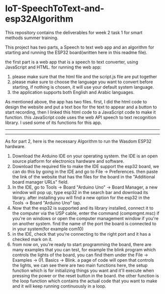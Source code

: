 # IoT-SpeechToText-and-esp32Algorithm
This repository contains the deliverables for week 2 task 1 for smart methods summer training.

This project has two parts, a Speech to text web app and an algorithm for starting and running the ESP32 board(written here in this readme file).

the first part is a web app that is a speech to text converter, using JavaScript and HTML.
for running the web app:
1. please make sure that the html file and the script.js file are put together
2. please make sure to choose the language you want to convert before starting, if nothing is chosen, it will use your default system language. 
3. the application supports both English and Arabic languages.

As mentioned above, the app has two files. first, I did the html code to design the website and put a text box for the text to appear and a button to start recording, then I linked this html code to a JavaScript code to make it function.
this JavaScript code uses the web API speech to text recognition library. I used some of its functions for this app.

--------------------------------------

***

As for part 2, here is the necessary Algorithm to run the Wasdom ESP32 hardware.

1. Download the Arduino IDE on your operating system. the IDE is an open source platform for electronics hardware and software.
2. Download the required file to make the IDE support the esp32 board, we can do this by going in the IDE and go to File -> Preferences. then paste the link of the website that has the files for the board in the "Additional board manager URLs" field. 
3. In the IDE, go to Tools -> Board "Arduino Uno" -> Board Manager, a new window will pop up, type esp32 in the search bar and download its library. after installing you will find a new option for the esp32 in the  Tools -> Board "Arduino Uno" tap.
4. Now that the esp32 is supported and its library installed, connect it to the computer via the USP cable, enter the command (compmgmt.msc) if you're on windows or open the computer management window if you're on another system. find the name of the port the board is connected to in your system(for example com10)
5. in the IDE, check that you're connecting to the right port and it has a checked mark on it.
6. from now on, you're ready to start programming the board, there are many examples that you can test, for example the blink program which controls the lights of the board, you can find them under the File -> Examples -> 01. Basics -> Blink. a page of code will open that controls the lights, we can see there are two main functions here, the setup function which is for initializing things you want and it'll execute when pressing the power or the reset button in the board. the other function is the loop function which contains the actual code that you want to make and it will keep running continuously in a loop. 
